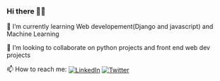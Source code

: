 ### Hi there 🙂👋

<!--
**ashutoshgupta1/ashutoshgupta1** is a ✨ _special_ ✨ repository because its `README.md` (this file) appears on your GitHub profile.

Here are some ideas to get you started:

- 🔭 I’m currently working on ...

- 🤔 I’m looking for help with ...
- 💬 Ask me about ...
- 
- 😄 Pronouns: ...
- ⚡ Fun fact: ...
-->

🌱 I’m currently learning Web developement(Django and javascript) and Machine Learning

👯 I’m looking to collaborate on python projects and front end web dev projects

<!--![LinkedIn_Icon](https://user-images.githubusercontent.com/42073371/127688728-fc8c3df6-5106-4070-ae8e-4ad799db5c90.png)[1]
-![Twitter_Icon](https://user-images.githubusercontent.com/42073371/127688723-16c9f61a-0de3-4a02-8770-1306b5a40ce6.png)[2]-->

📫 How to reach me: [<img align="center" alt="LinkedIn" src="https://img.shields.io/badge/LinkedIn-0077B5?style=for-the-badge&logo=linkedin&logoColor=white" />][1]
[<img align="center" alt="Twitter"  src="https://img.shields.io/badge/Twitter-1DA1F2?style=for-the-badge&logo=twitter&logoColor=white" />][2]

[1]: https://www.linkedin.com/in/ashutosh-gupta-6a1ba0197
[2]: https://twitter.com/Ashutosh_12_
